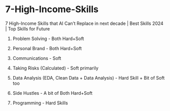 # 7-High-Income-Skills

7 High-Income Skills that AI Can’t Replace in next decade | Best Skills 2024 | Top Skills for Future


1. Problem Solving - Both Hard+Soft

2. Personal Brand -  Both Hard+Soft

3. Communications - Soft

4. Taking Risks (Calculated) - Soft primarily 

5. Data Analysis (EDA, Clean Data + Data Analysis) - Hard Skill + Bit of Soft too

6. Side Hustles - A bit of Both Hard+Soft

7. Programming - Hard Skills

